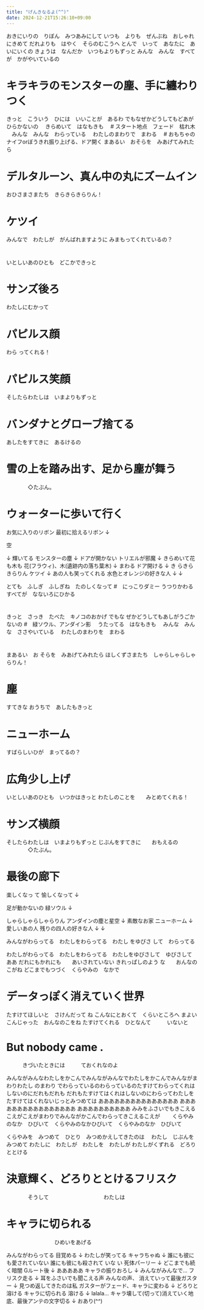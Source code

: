 ```yaml
---
title: "げんきなるよ(^^)"
date: 2024-12-21T15:26:10+09:00
---
```


おきにいりの　りぼん　みつあみにして
いつも　よりも　ぜんぶね　おしゃれにきめて
だれよりも　はやく　そらのむこうへ
とんで　いって　あなたに　あいにいくの
きょうは　なんだか　いつもよりもずっと
みんな　みんな　すべてが　かがやいているの
# キラキラのモンスターの塵、手に纏わりつく
きっと　こういう　ひには　いいことが　あるわ
でもなぜかどうしてもどあがひらかないの
　きらめいて　はなもきも
　# スタート地点　フェード　枯れ木
　みんな　みんな　わらっている
　わたしのまわりで　まわる
　# おもちゃのナイフorぼうきれ振り上げる、ドア開く
まあるい　おそらを　みあげてみれたら
# デルタルーン、真ん中の丸にズームイン
おひさまさまたち　きらきらきらりん！
# ケツイ
みんなで　わたしが　がんばれますように
みまもってくれているの？
#
いとしいあのひとも　どこかできっと
# サンズ後ろ
わたしにむかって
# パピルス顔
わら ってくれる！
# パピルス笑顔
そしたらわたしは　いまよりもずっと
# バンダナとグローブ捨てる
あしたをすてきに　あるけるの
# 雪の上を踏み出す、足から塵が舞う
　　　　◇たぶん。
# ウォーターに歩いて行く



お気に入りのリボン
最初に拾えるリボン
↓

空

↓
輝いてる
モンスターの塵
↓
ドアが開かない
トリエルが邪魔
↓
きらめいて花も木も
花(フラウィ)、木(遺跡内の落ち葉木)
↓
まわる
ドア開ける
↓
き らきらきらりん
ケツイ
↓
あの人も笑ってくれる
水色とオレンジの好きな人
↓
↓


とても　ふしぎ　ふしぎね　たのしくなって
#　にっこりダミー
うつりかわる　すべてが　なないろにひかる
#
 きっと　さっき　たべた　キノコのおかげ
でもな ぜかどうしてもあしがうごかないの
#　緑ソウル、アンダイン影
　うたってる　はなもきも
　みんな　みん な　ささやいている
　わたしのまわりを　まわる
#
まあるい　お そらを　みあげてみれたら
ほしくずさまたち　しゃらしゃらしゃらりん！
# 塵
すてきな おうちで　あしたもきっと
# ニューホーム
すばらしいひが　まってるの？
# 広角少し上げ
いとしいあのひとも　いつかはきっと
わたしのことを　　みとめてくれる！
# サンズ横顔
そしたらわたしは　いまよりもずっと
じぶんをすてきに　　おもえるの
　　　　◇たぶん。
# 最後の廊下


楽しくなっ て
愉しくなって
↓


足が動かないの
緑ソウル
↓

しゃらしゃらしゃらりん
アンダインの塵と星空
↓
素敵なお家
ニューホーム
↓
愛しいあの人
残りの四人の好きな人
↓
↓

みんながわらってる　わたしをわらってる　わたし をゆびさ して　わらってる

わたしがわらってる　わたしをわらってる　わたしをゆびさして　ゆびさして　　ああ
だれにもかれにも　　あいされていない
きれっぱしのよう な　　おんなのこがね
どこまでもつづく　くらやみの　なかで
# データっぽく消えていく世界
たすけてほしいと　さけんだって ね
こんなにとおくて　くらいところへ
まよいこんじゃった　おんなのこをね
たすけてくれる　ひとなんて　　　いないと
# But nobody came .
　　　きづいたときには　　　ておくれなのよ


みんながみんなわたしをかこんでみんながみんなでわたしをかこんでみんながまわりわたし
のまわり でわらっているのわらっているのたすけてわらってくれはしないのにだれもだれも
だれもたすけてはくれはしないのにわらってわたしをたすけてはくれないじっとみつめては
あああああああああああああああ ああああああああああああああああ ああああああああああ
みみをふさいでもきこえるこえがこえがまわりでみんながかこんでわらってきこえるこえが
　　くらやみのなか　ひびいて　くらやみのなかひびいて　くらやみのなか　ひびいて


くらやみを　みつめて　ひとり　みつめかえしてきたのは　 わたし　じぶんを　みつめて
わたしに　わたしが　わたしを　わたしが
わたしがくずれる　どろりととける
# 決意輝く、どろりととけるフリスク
　　　　そうして　　　 　　　　　　　わたしは
# キャラに切られる
　　　　　　　　　ひめいをあげる



みんながわらってる
目覚める
↓
わたしが笑ってる
キャラちゃぬ
↓
誰にも彼にも愛されていない
誰にも彼にも殺されて いな い
死体パーリー
↓
どこまでも続く暗闇
Gルート後
↓
あああああ
キャラの振りおろし
↓
みんながみんなで…
フリスク走る
↓
耳をふさいでも聞こえる声
みんなの声、 消えていって最後ガスター
↓
見つめ返してきたのは私
ガスターがフェード、キャラに変わる
↓
どろりと溶ける
キャラに切られる
溶ける
↓
lalala...
キャラ壊して(切って)消えていく地底、最後アンテの文字切る
↓
おあり(^^)
